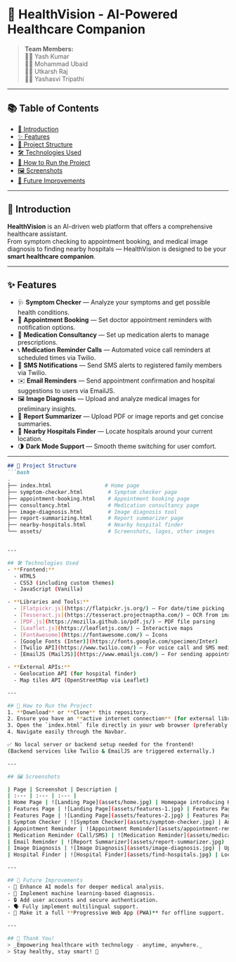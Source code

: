 
# 🏥 HealthVision - AI-Powered Healthcare Companion

> **Team Members:**  
> 👨‍💻 Yash Kumar  
> 👨‍💻 Mohammad Ubaid  
> 👨‍💻 Utkarsh Raj  
> 👨‍💻 Yashasvi Tripathi  

---

## 📚 Table of Contents
- [📖 Introduction](#-introduction)
- [✨ Features](#-features)
- [📂 Project Structure](#-project-structure)
- [🛠️ Technologies Used](#-technologies-used)
- [🚀 How to Run the Project](#-how-to-run-the-project)
- [🖼️ Screenshots](#-screenshots)
- [🌟 Future Improvements](#-future-improvements)

---

## 📖 Introduction
**HealthVision** is an AI-driven web platform that offers a comprehensive healthcare assistant.  
From symptom checking to appointment booking, and medical image diagnosis to finding nearby hospitals — HealthVision is designed to be your **smart healthcare companion**.

---

## ✨ Features
- 🩺 **Symptom Checker** — Analyze your symptoms and get possible health conditions.
- 📅 **Appointment Booking** — Set doctor appointment reminders with notification options.
- 💊 **Medication Consultancy** — Set up medication alerts to manage prescriptions.
- 📞 **Medication Reminder Calls** — Automated voice call reminders at scheduled times via Twilio.
- 📩 **SMS Notifications** — Send SMS alerts to registered family members via Twilio.
- ✉️ **Email Reminders** — Send appointment confirmation and hospital suggestions to users via EmailJS.
- 🖼️ **Image Diagnosis** — Upload and analyze medical images for preliminary insights.
- 📄 **Report Summarizer** — Upload PDF or image reports and get concise summaries.
- 🏥 **Nearby Hospitals Finder** — Locate hospitals around your current location.
- 🌗 **Dark Mode Support** — Smooth theme switching for user comfort.

---


```markdown
## 📂 Project Structure
```bash
.
├── index.html                 # Home page
├── symptom-checker.html        # Symptom checker page
├── appointment-booking.html    # Appointment booking page
├── consultancy.html            # Medication consultancy page
├── image-diagnosis.html        # Image diagnosis tool
├── report-summarizing.html     # Report summarizer page
├── nearby-hospitals.html       # Nearby hospital finder
└── assets/                     # Screenshots, logos, other images


---

## 🛠️ Technologies Used
- **Frontend:**  
  - HTML5  
  - CSS3 (including custom themes)  
  - JavaScript (Vanilla)

- **Libraries and Tools:**  
  - [Flatpickr.js](https://flatpickr.js.org/) — For date/time picking
  - [Tesseract.js](https://tesseract.projectnaptha.com/) — OCR from images
  - [PDF.js](https://mozilla.github.io/pdf.js/) — PDF file parsing
  - [Leaflet.js](https://leafletjs.com/) — Interactive maps
  - [FontAwesome](https://fontawesome.com/) — Icons
  - [Google Fonts (Inter)](https://fonts.google.com/specimen/Inter)
  - [Twilio API](https://www.twilio.com/) — For voice call and SMS medication reminders
  - [EmailJS (MailJS)](https://www.emailjs.com/) — For sending appointment and hospital information emails

- **External APIs:**  
  - Geolocation API (for hospital finder)  
  - Map tiles API (OpenStreetMap via Leaflet)

---

## 🚀 How to Run the Project
1. **Download** or **Clone** this repository.
2. Ensure you have an **active internet connection** (for external libraries and services).
3. Open the `index.html` file directly in your web browser (preferably Chrome, Firefox, or Edge).
4. Navigate easily through the Navbar.

✅ No local server or backend setup needed for the frontend!  
(Backend services like Twilio & EmailJS are triggered externally.)

---

## 🖼️ Screenshots

| Page | Screenshot | Description |
| :--- | :--- | :--- |
| Home Page | ![Landing Page](assets/home.jpg) | Homepage introducing HealthVision |
| Features Page | ![Landing Page](assets/features-1.jpg) | Features Page 1 |
| Features Page | ![Landing Page](assets/features-2.jpg) | Features Page 2 |
| Symptom Checker | ![Symptom Checker](assets/symptom-checker.jpg) | Analyze and diagnose symptoms |
| Appointment Reminder | ![Appointment Reminder](assets/appointment-reminder.jpg) | Book and manage appointments |
| Medication Reminder (Call/SMS) | ![Medication Reminder](assets/medication-reminder.jpg) | Call/SMS medication reminders via Twilio |
| Email Reminder | ![Report Summarizer](assets/report-summarizer.jpg) | Analyze your Medical Report |
| Image Diagnosis | ![Image Diagnosis](assets/image-diagnosis.jpg) | Upload and analyze medical images |
| Hospital Finder | ![Hospital Finder](assets/find-hospitals.jpg) | Locate nearby hospitals with map support |

---

## 🌟 Future Improvements
- 🔗 Enhance AI models for deeper medical analysis.
- 🧠 Implement machine learning-based diagnosis.
- 🔒 Add user accounts and secure authentication.
- 🗣️ Fully implement multilingual support.
- 📱 Make it a full **Progressive Web App (PWA)** for offline support.

---

## 🙏 Thank You!
> _Empowering healthcare with technology - anytime, anywhere._  
> Stay healthy, stay smart! 💚  
